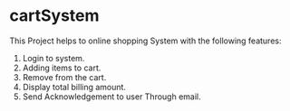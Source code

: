 # cartSystem

This Project helps to online shopping System with the following features:
1. Login to system.
2. Adding items to cart.
3. Remove from the cart.
4. Display total billing amount.
5. Send Acknowledgement to user Through email.
